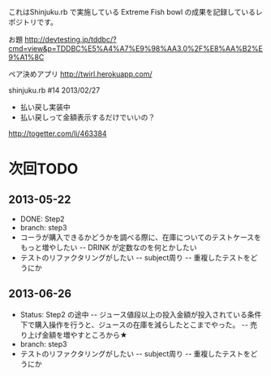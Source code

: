 これはShinjuku.rb で実施している Extreme Fish bowl の成果を記録しているレポジトリです。

お題
http://devtesting.jp/tddbc/?cmd=view&p=TDDBC%E5%A4%A7%E9%98%AA3.0%2F%E8%AA%B2%E9%A1%8C

ペア決めアプリ
http://twirl.herokuapp.com/

shinjuku.rb #14 2013/02/27
* 払い戻し実装中
* 払い戻しって金額表示するだけでいいの？

http://togetter.com/li/463384

# 次回TODO
## 2013-05-22
- DONE: Step2
- branch: step3
- コーラが購入できるかどうかを調べる際に、在庫についてのテストケースをもっと増やしたい
-- DRINK が定数なのを何とかしたい
- テストのリファクタリングがしたい
-- subject周り
-- 重複したテストをどうにか

## 2013-06-26
- Status: Step2 の途中
-- ジュース値段以上の投入金額が投入されている条件下で購入操作を行うと、ジュースの在庫を減らしたとこまでやった。
-- 売り上げ金額を増やすところから★
- branch: step3
- テストのリファクタリングがしたい
-- subject周り
-- 重複したテストをどうにか
